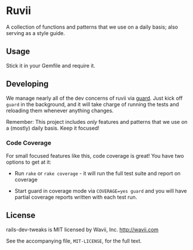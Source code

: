 # Ruvii

A collection of functions and patterns that we use on a daily basis; also serving as a style guide.

## Usage

Stick it in your Gemfile and require it.

## Developing

We manage nearly all of the dev concerns of ruvii via [guard](https://github.com/guard/guard).  Just
kick off `guard` in the background, and it will take charge of running the tests and reloading them
whenever anything changes.

Remember: This project includes _only_ features and patterns that we use on a (mostly) daily basis.
Keep it focused!

### Code Coverage

For small focused features like this, code coverage is great!  You have two options to get at it:

* Run `rake` or `rake coverage` - it will run the full test suite and report on coverage

* Start guard in coverage mode via `COVERAGE=yes guard` and you will have partial coverage reports
  written with each test run.

## License

rails-dev-tweaks is MIT licensed by Wavii, Inc. http://wavii.com

See the accompanying file, `MIT-LICENSE`, for the full text.
